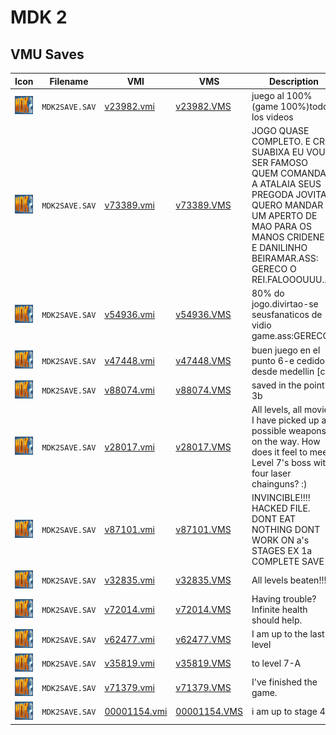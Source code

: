 # MDK 2

## VMU Saves

| Icon | Filename | VMI | VMS | Description |
|------|----------|-----|-----|-------------|
| ![MDK 2](../icons/MDK2SAVE.SAV.GIF) | `MDK2SAVE.SAV` | [v23982.vmi](v23982.vmi) | [v23982.VMS](v23982.VMS) | juego al 100%(game 100%)todos los videos   |
| ![MDK 2](../icons/MDK2SAVE.SAV.GIF) | `MDK2SAVE.SAV` | [v73389.vmi](v73389.vmi) | [v73389.VMS](v73389.VMS) | JOGO QUASE COMPLETO. E CRI SUABIXA EU VOU SER FAMOSO QUEM COMANDA E A ATALAIA SEUS PREGODA JOVITA. QUERO MANDAR UM APERTO DE MAO PARA OS MANOS CRIDENER E DANILINHO BEIRAMAR.ASS: GERECO O REI.FALOOOUUU......  |
| ![MDK 2](../icons/MDK2SAVE.SAV.GIF) | `MDK2SAVE.SAV` | [v54936.vmi](v54936.vmi) | [v54936.VMS](v54936.VMS) | 80% do jogo.divirtao-se seusfanaticos de vidio game.ass:GERECO.  |
| ![MDK 2](../icons/MDK2SAVE.SAV.GIF) | `MDK2SAVE.SAV` | [v47448.vmi](v47448.vmi) | [v47448.VMS](v47448.VMS) | buen juego en el punto 6-e cedido desde medellin [co]  |
| ![MDK 2](../icons/MDK2SAVE.SAV.GIF) | `MDK2SAVE.SAV` | [v88074.vmi](v88074.vmi) | [v88074.VMS](v88074.VMS) | saved in the point 3b  |
| ![MDK 2](../icons/MDK2SAVE.SAV.GIF) | `MDK2SAVE.SAV` | [v28017.vmi](v28017.vmi) | [v28017.VMS](v28017.VMS) | All levels, all movies.  I have picked up all possible weapons on the way.  How does it feel to meet Level 7's boss with four laser chainguns?  :)  |
| ![MDK 2](../icons/MDK2SAVE.SAV.GIF) | `MDK2SAVE.SAV` | [v87101.vmi](v87101.vmi) | [v87101.VMS](v87101.VMS) | INVINCIBLE!!!!  HACKED FILE. DONT EAT NOTHING DONT WORK ON a's STAGES EX 1a COMPLETE SAVE  |
| ![MDK 2](../icons/MDK2SAVE.SAV.GIF) | `MDK2SAVE.SAV` | [v32835.vmi](v32835.vmi) | [v32835.VMS](v32835.VMS) | All levels beaten!!!  |
| ![MDK 2](../icons/MDK2SAVE.SAV.GIF) | `MDK2SAVE.SAV` | [v72014.vmi](v72014.vmi) | [v72014.VMS](v72014.VMS) | Having trouble? Infinite health should help.  |
| ![MDK 2](../icons/MDK2SAVE.SAV.GIF) | `MDK2SAVE.SAV` | [v62477.vmi](v62477.vmi) | [v62477.VMS](v62477.VMS) | I am up to the last level  |
| ![MDK 2](../icons/MDK2SAVE.SAV.GIF) | `MDK2SAVE.SAV` | [v35819.vmi](v35819.vmi) | [v35819.VMS](v35819.VMS) | to level 7-A  |
| ![MDK 2](../icons/MDK2SAVE.SAV.GIF) | `MDK2SAVE.SAV` | [v71379.vmi](v71379.vmi) | [v71379.VMS](v71379.VMS) | I've finished the game.  |
| ![MDK 2](../icons/MDK2SAVE.SAV.GIF) | `MDK2SAVE.SAV` | [00001154.vmi](00001154.vmi) | [00001154.VMS](00001154.VMS) | i am up to stage 4  |
